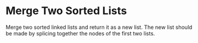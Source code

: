 # Merge Two Sorted Lists 

Merge two sorted linked lists and return it as a new list. The new list should be made by splicing together the nodes of the first two lists.


